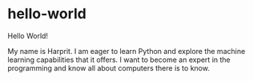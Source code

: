 # hello-world
Hello World!

My name is Harprit. I am eager to learn Python and explore the machine learning capabilities that it offers.
I want to become an expert in the programming and know all about computers there is to know.
